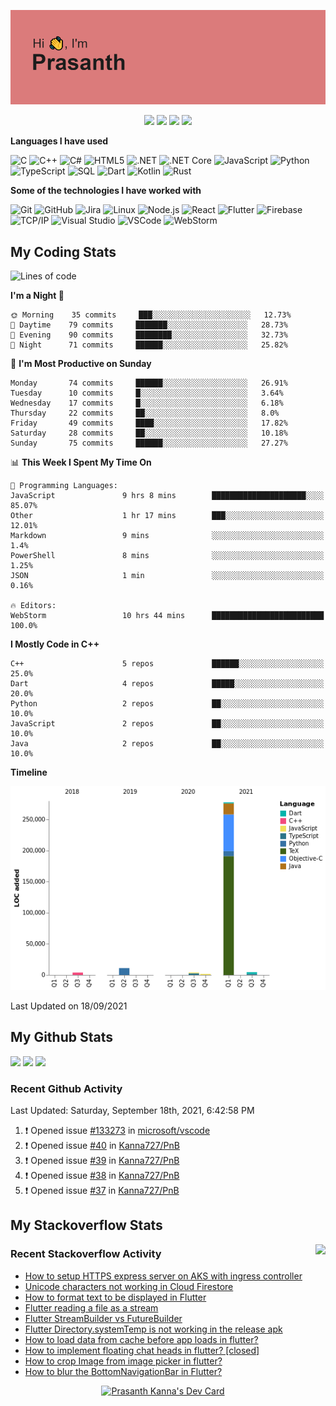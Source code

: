 ![Header](https://github.com/Kanna727/Kanna727/blob/master/header.png?raw=true)

<p align="center">
    <img src="https://badges.pufler.dev/visits/Kanna727/Kanna727?style=for-the-badge"/>
    <img src="https://badges.pufler.dev/years/Kanna727?style=for-the-badge"/>
    <img src="https://badges.pufler.dev/repos/Kanna727?style=for-the-badge"/>
    <img src="https://badges.pufler.dev/gists/Kanna727?style=for-the-badge"/>
</p>

**Languages I have used**

![C](https://img.shields.io/badge/-C-000000?style=flat&logo=C&logoColor=A8B9CC)
![C++](https://img.shields.io/badge/-C++-000000?style=flat&logo=C%2B%2B&logoColor=00599C)
![C#](https://img.shields.io/badge/-C%23-000000?style=flat&logo=c-sharp&logoColor=239120)
![HTML5](https://img.shields.io/badge/-HTML5-000000?style=flat&logo=HTML5)
![.NET](https://img.shields.io/badge/-.NET-000000?style=flat&logo=.NET&logoColor=5C2D91)
![.NET Core](https://img.shields.io/badge/-.NET_Core-000000?style=flat)
![JavaScript](https://img.shields.io/badge/-JavaScript-000000?style=flat&logo=javascript)
![Python](https://img.shields.io/badge/-Python-000000?style=flat&logo=python)
![TypeScript](https://img.shields.io/badge/-TypeScript-000000?style=flat&logo=typescript&logoColor=007ACC)
![SQL](https://img.shields.io/badge/-SQL-000000?style=flat&logo=MySQL)
![Dart](https://img.shields.io/badge/-Dart-000000?style=flat&logo=Dart&logoColor=0175C2)
![Kotlin](https://img.shields.io/badge/-Kotlin-000000?style=flat&logo=Kotlin&logoColor=0095d5)
![Rust](https://img.shields.io/badge/-Rust-000000?style=flat&logo=Rust&logoColor=D74C0F)

**Some of the technologies I have worked with**

![Git](https://img.shields.io/badge/-Git-000000?style=flat&logo=git&logoColor=F05032)
![GitHub](https://img.shields.io/badge/-GitHub-000000?style=flat&logo=github&logoColor=FFFFFF)
![Jira](https://img.shields.io/badge/-Jira-000000?style=flat&logo=jira-software&logoColor=0052CC)
![Linux](https://img.shields.io/badge/-Linux-000000?style=flat&logo=linux&logoColor=FCC624)
![Node.js](https://img.shields.io/badge/-Node.js-000000?style=flat&logo=node.js&logoColor=339933)
![React](https://img.shields.io/badge/-React-000000?style=flat&logo=React&logoColor=61DAFB)
![Flutter](https://img.shields.io/badge/-Flutter-000000?style=flat&logo=Flutter&logoColor=02569b)
![Firebase](https://img.shields.io/badge/-Firebase-000000?style=flat&logo=Firebase&logoColor=ffca28)
![TCP/IP](https://img.shields.io/badge/-TCP/IP-000000?style=flat&logo=cisco&logoColor=white)
![Visual Studio](https://img.shields.io/badge/-Visual_Studio-000000?style=flat&logo=visual-studio&logoColor=5c2d91)
![VSCode](https://img.shields.io/badge/-VSCode-000000?style=flat&logo=visual-studio-code&logoColor=007acc)
![WebStorm](https://img.shields.io/badge/-WebStorm-000000?style=flat&logo=webstorm&logoColor=1cbbe4)


## My Coding Stats
<!--START_SECTION:waka-->
![Lines of code](https://img.shields.io/badge/From%20Hello%20World%20I%27ve%20Written-303625%20lines%20of%20code-blue)

**I'm a Night 🦉** 

```text
🌞 Morning    35 commits     ███░░░░░░░░░░░░░░░░░░░░░░   12.73% 
🌆 Daytime    79 commits     ███████░░░░░░░░░░░░░░░░░░   28.73% 
🌃 Evening    90 commits     ████████░░░░░░░░░░░░░░░░░   32.73% 
🌙 Night      71 commits     ██████░░░░░░░░░░░░░░░░░░░   25.82%

```
📅 **I'm Most Productive on Sunday** 

```text
Monday       74 commits     ██████░░░░░░░░░░░░░░░░░░░   26.91% 
Tuesday      10 commits     █░░░░░░░░░░░░░░░░░░░░░░░░   3.64% 
Wednesday    17 commits     █░░░░░░░░░░░░░░░░░░░░░░░░   6.18% 
Thursday     22 commits     ██░░░░░░░░░░░░░░░░░░░░░░░   8.0% 
Friday       49 commits     ████░░░░░░░░░░░░░░░░░░░░░   17.82% 
Saturday     28 commits     ██░░░░░░░░░░░░░░░░░░░░░░░   10.18% 
Sunday       75 commits     ██████░░░░░░░░░░░░░░░░░░░   27.27%

```


📊 **This Week I Spent My Time On** 

```text
💬 Programming Languages: 
JavaScript               9 hrs 8 mins        █████████████████████░░░░   85.07% 
Other                    1 hr 17 mins        ███░░░░░░░░░░░░░░░░░░░░░░   12.01% 
Markdown                 9 mins              ░░░░░░░░░░░░░░░░░░░░░░░░░   1.4% 
PowerShell               8 mins              ░░░░░░░░░░░░░░░░░░░░░░░░░   1.25% 
JSON                     1 min               ░░░░░░░░░░░░░░░░░░░░░░░░░   0.16%

🔥 Editors: 
WebStorm                 10 hrs 44 mins      █████████████████████████   100.0%

```

**I Mostly Code in C++** 

```text
C++                      5 repos             ██████░░░░░░░░░░░░░░░░░░░   25.0% 
Dart                     4 repos             █████░░░░░░░░░░░░░░░░░░░░   20.0% 
Python                   2 repos             ██░░░░░░░░░░░░░░░░░░░░░░░   10.0% 
JavaScript               2 repos             ██░░░░░░░░░░░░░░░░░░░░░░░   10.0% 
Java                     2 repos             ██░░░░░░░░░░░░░░░░░░░░░░░   10.0%

```


**Timeline**

![Chart not found](https://raw.githubusercontent.com/Kanna727/Kanna727/master/charts/bar_graph.png) 


 Last Updated on 18/09/2021
<!--END_SECTION:waka-->

## My Github Stats
<img align="" height='150px'
src="https://github-readme-stats.vercel.app/api?username=kanna727&count_private=true&show_icons=true&theme=dark&include_all_commits=true&hide_border=true"/>
<img align="" height='150px'
src="https://github-readme-stats.vercel.app/api/top-langs/?username=kanna727&layout=compact&theme=dark&hide_border=true"/>
<img align="" height='150px'
src="http://github-readme-streak-stats.herokuapp.com?user=Kanna727&theme=dark&hide_border=true"/>

### Recent Github Activity

<!--RECENT_ACTIVITY:last_update-->
Last Updated: Saturday, September 18th, 2021, 6:42:58 PM
<!--RECENT_ACTIVITY:last_update_end-->
<!--RECENT_ACTIVITY:start-->
1. ❗️ Opened issue [#133273](https://github.com/microsoft/vscode/issues/133273) in [microsoft/vscode](https://github.com/microsoft/vscode)
2. ❗️ Opened issue [#40](https://github.com/Kanna727/PnB/issues/40) in [Kanna727/PnB](https://github.com/Kanna727/PnB)
3. ❗️ Opened issue [#39](https://github.com/Kanna727/PnB/issues/39) in [Kanna727/PnB](https://github.com/Kanna727/PnB)
4. ❗️ Opened issue [#38](https://github.com/Kanna727/PnB/issues/38) in [Kanna727/PnB](https://github.com/Kanna727/PnB)
5. ❗️ Opened issue [#37](https://github.com/Kanna727/PnB/issues/37) in [Kanna727/PnB](https://github.com/Kanna727/PnB)
<!--RECENT_ACTIVITY:end-->

## My Stackoverflow Stats

<a href="https://stackoverflow.com/users/8487133/prasanth-kanna"><img height='260px' align="right" src="https://github-readme-stackoverflow.vercel.app/?userID=8487133&theme=dark"></a>

### Recent Stackoverflow Activity
<!-- STACKOVERFLOW:START -->
- [How to setup HTTPS express server on AKS with ingress controller](https://stackoverflow.com/questions/65362908/how-to-setup-https-express-server-on-aks-with-ingress-controller)
- [Unicode characters not working in Cloud Firestore](https://stackoverflow.com/questions/53855197/unicode-characters-not-working-in-cloud-firestore)
- [How to format text to be displayed in Flutter](https://stackoverflow.com/questions/53853176/how-to-format-text-to-be-displayed-in-flutter)
- [Flutter reading a file as a stream](https://stackoverflow.com/questions/51136512/flutter-reading-a-file-as-a-stream)
- [Flutter StreamBuilder vs FutureBuilder](https://stackoverflow.com/questions/50844519/flutter-streambuilder-vs-futurebuilder)
- [Flutter Directory.systemTemp is not working in the release apk](https://stackoverflow.com/questions/50803347/flutter-directory-systemtemp-is-not-working-in-the-release-apk)
- [How to load data from cache before app loads in flutter?](https://stackoverflow.com/questions/50783868/how-to-load-data-from-cache-before-app-loads-in-flutter)
- [How to implement floating chat heads in flutter? [closed]](https://stackoverflow.com/questions/50630133/how-to-implement-floating-chat-heads-in-flutter)
- [How to crop Image from image picker in flutter?](https://stackoverflow.com/questions/50343045/how-to-crop-image-from-image-picker-in-flutter)
- [How to blur the BottomNavigationBar in Flutter?](https://stackoverflow.com/questions/50133651/how-to-blur-the-bottomnavigationbar-in-flutter)
<!-- STACKOVERFLOW:END -->

<p align="center">
<a href="https://app.daily.dev/Dedsec727"><img src="https://api.daily.dev/devcards/8eaaa75801c34dcda99bd3df979fc34e.png?r=x8k" width="350" alt="Prasanth Kanna's Dev Card"/></a>
</p>
